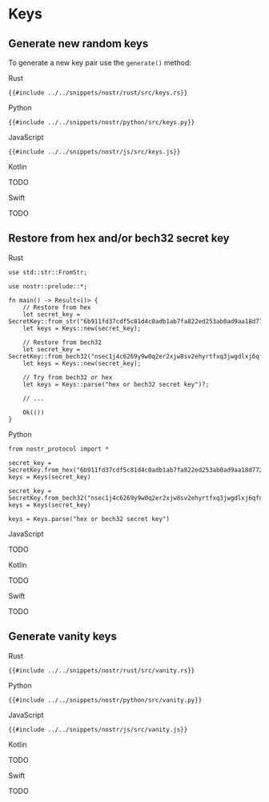 # Keys

## Generate new random keys

To generate a new key pair use the `generate()` method:

<custom-tabs category="lang">

<div slot="title">Rust</div>
<section>

```rust,ignore
{{#include ../../snippets/nostr/rust/src/keys.rs}}
```

</section>

<div slot="title">Python</div>
<section>

```python,ignore
{{#include ../../snippets/nostr/python/src/keys.py}}
```

</section>

<div slot="title">JavaScript</div>
<section>

```javascript,ignore
{{#include ../../snippets/nostr/js/src/keys.js}}
```

</section>

<div slot="title">Kotlin</div>
<section>

TODO

</section>

<div slot="title">Swift</div>
<section>

TODO

</section>
</custom-tabs>

## Restore from hex and/or bech32 secret key

<custom-tabs category="lang">

<div slot="title">Rust</div>
<section>

```rust,ignore
use std::str::FromStr;

use nostr::prelude::*;

fn main() -> Result<()> {
    // Restore from hex
    let secret_key = SecretKey::from_str("6b911fd37cdf5c81d4c0adb1ab7fa822ed253ab0ad9aa18d77257c88b29b718e")?;
    let keys = Keys::new(secret_key);

    // Restore from bech32
    let secret_key = SecretKey::from_bech32("nsec1j4c6269y9w0q2er2xjw8sv2ehyrtfxq3jwgdlxj6qfn8z4gjsq5qfvfk99")?;
    let keys = Keys::new(secret_key);

    // Try from bech32 or hex
    let keys = Keys::parse("hex or bech32 secret key")?;

    // ...

    Ok(())
}
```

</section>

<div slot="title">Python</div>
<section>

```python,ignore
from nostr_protocol import *

secret_key = SecretKey.from_hex("6b911fd37cdf5c81d4c0adb1ab7fa822ed253ab0ad9aa18d77257c88b29b718e")
keys = Keys(secret_key)

secret_key = SecretKey.from_bech32("nsec1j4c6269y9w0q2er2xjw8sv2ehyrtfxq3jwgdlxj6qfn8z4gjsq5qfvfk99")
keys = Keys(secret_key)

keys = Keys.parse("hex or bech32 secret key")
```

</section>

<div slot="title">JavaScript</div>
<section>

TODO

</section>

<div slot="title">Kotlin</div>
<section>

TODO

</section>

<div slot="title">Swift</div>
<section>

TODO

</section>
</custom-tabs>

## Generate vanity keys

<custom-tabs category="lang">

<div slot="title">Rust</div>
<section>

```rust,ignore
{{#include ../../snippets/nostr/rust/src/vanity.rs}}
```

</section>

<div slot="title">Python</div>
<section>

```python,ignore
{{#include ../../snippets/nostr/python/src/vanity.py}}
```

</section>

<div slot="title">JavaScript</div>
<section>

```javascript,ignore
{{#include ../../snippets/nostr/js/src/vanity.js}}
```

</section>

<div slot="title">Kotlin</div>
<section>

TODO

</section>

<div slot="title">Swift</div>
<section>

TODO

</section>
</custom-tabs>